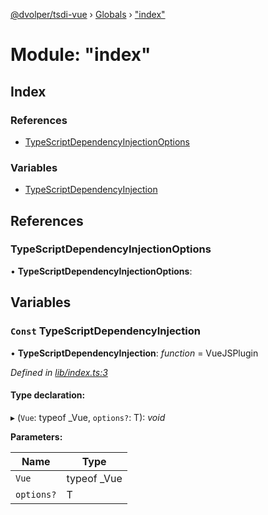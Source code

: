 [@dvolper/tsdi-vue](../README.md) › [Globals](../globals.md) › ["index"](_index_.md)

# Module: "index"

## Index

### References

* [TypeScriptDependencyInjectionOptions](_index_.md#typescriptdependencyinjectionoptions)

### Variables

* [TypeScriptDependencyInjection](_index_.md#const-typescriptdependencyinjection)

## References

###  TypeScriptDependencyInjectionOptions

• **TypeScriptDependencyInjectionOptions**:

## Variables

### `Const` TypeScriptDependencyInjection

• **TypeScriptDependencyInjection**: *function* = VueJSPlugin

*Defined in [lib/index.ts:3](https://github.com/DavidVollmers/typescript-dependency-injection/blob/4059c40/packages/tsdi-vue/lib/index.ts#L3)*

#### Type declaration:

▸ (`Vue`: typeof _Vue, `options?`: T): *void*

**Parameters:**

Name | Type |
------ | ------ |
`Vue` | typeof _Vue |
`options?` | T |
